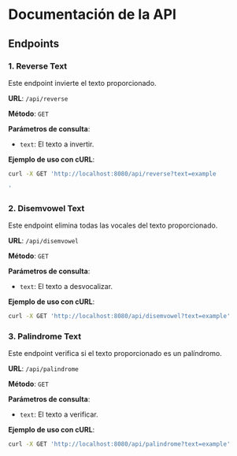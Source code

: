 # Documentación de la API

## Endpoints

### 1. Reverse Text

Este endpoint invierte el texto proporcionado.

**URL**: `/api/reverse`

**Método**: `GET`

**Parámetros de consulta**:

- `text`: El texto a invertir.

**Ejemplo de uso con cURL**:

```bash
curl -X GET 'http://localhost:8080/api/reverse?text=example

'


```

### 2. Disemvowel Text

Este endpoint elimina todas las vocales del texto proporcionado.

**URL**: `/api/disemvowel`

**Método**: `GET`

**Parámetros de consulta**:

- `text`: El texto a desvocalizar.

**Ejemplo de uso con cURL**:

```bash
curl -X GET 'http://localhost:8080/api/disemvowel?text=example'
```

### 3. Palindrome Text

Este endpoint verifica si el texto proporcionado es un palíndromo.

**URL**: `/api/palindrome`

**Método**: `GET`

**Parámetros de consulta**:

- `text`: El texto a verificar.

**Ejemplo de uso con cURL**:

```bash
curl -X GET 'http://localhost:8080/api/palindrome?text=example'
```

